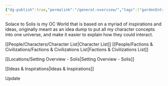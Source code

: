 ```yaml
---
{"dg-publish":true,"permalink":"/general-overview/","tags":["gardenEntry"]}
---
```


Solace to Solis is my OC World that is based on a myriad of inspirations and ideas, originally meant as an idea dump to put all my character concepts into one universe, and make it easier to explain how they could interact.

[[People/Characters/Character List\|Character List]]
[[People/Factions & Civilizations/Factions & Civilizations List\|Factions & Civilizations List]]

[[Locations/Setting Overview - Solis\|Setting Overview - Solis]]

[[Ideas & Inspirations\|Ideas & Inspirations]]

Update




